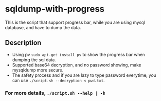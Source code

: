 # sqldump-with-progress
This is the script that support progress bar, while you are using mysql database, and have to dump the data.

## Description
- Using pv `sudo apt-get install pv` to show the progress bar when dumping the sql data.
- Supported base64 decryption, and no password showing, make mysqldump more secure.
- The safety process and if you are lazy to type password everytime, you can use `./script.sh --decryption < pwd.txt`.

### For more details, `./script.sh --help | -h`

